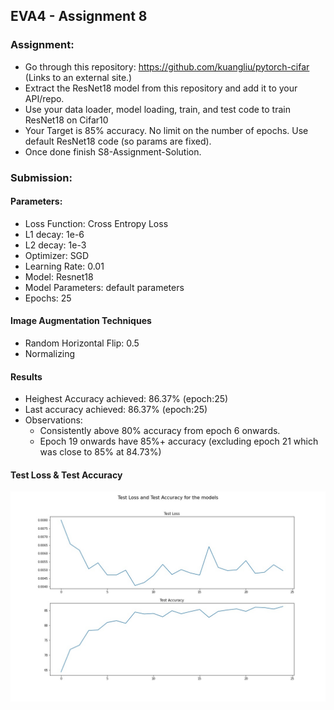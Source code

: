 
## EVA4 - Assignment 8

### Assignment: 

- Go through this repository: https://github.com/kuangliu/pytorch-cifar (Links to an external site.)
- Extract the ResNet18 model from this repository and add it to your API/repo. 
- Use your data loader, model loading, train, and test code to train ResNet18 on Cifar10
- Your Target is 85% accuracy. No limit on the number of epochs. Use default ResNet18 code (so params are fixed). 
- Once done finish S8-Assignment-Solution.

### Submission:

#### Parameters:

- Loss Function: Cross Entropy Loss
- L1 decay: 1e-6
- L2 decay: 1e-3
- Optimizer: SGD
- Learning Rate: 0.01
- Model: Resnet18
- Model Parameters: default parameters
- Epochs: 25

#### Image Augmentation Techniques
- Random Horizontal Flip: 0.5
- Normalizing

#### Results
- Heighest Accuracy achieved: 86.37% (epoch:25)
- Last accuracy achieved: 86.37% (epoch:25)
- Observations:
  - Consistently above 80% accuracy from epoch 6 onwards.
  - Epoch 19 onwards have 85%+ accuracy (excluding epoch 21 which was close to 85% at 84.73%)

#### Test Loss & Test Accuracy
<img src="https://github.com/aswa09/EVA-4/blob/master/S8/acc_vs_loss.jpg">
